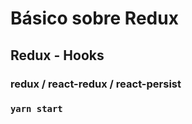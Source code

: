 # Básico sobre Redux

## Redux - Hooks

### redux / react-redux / react-persist



### `yarn start`

